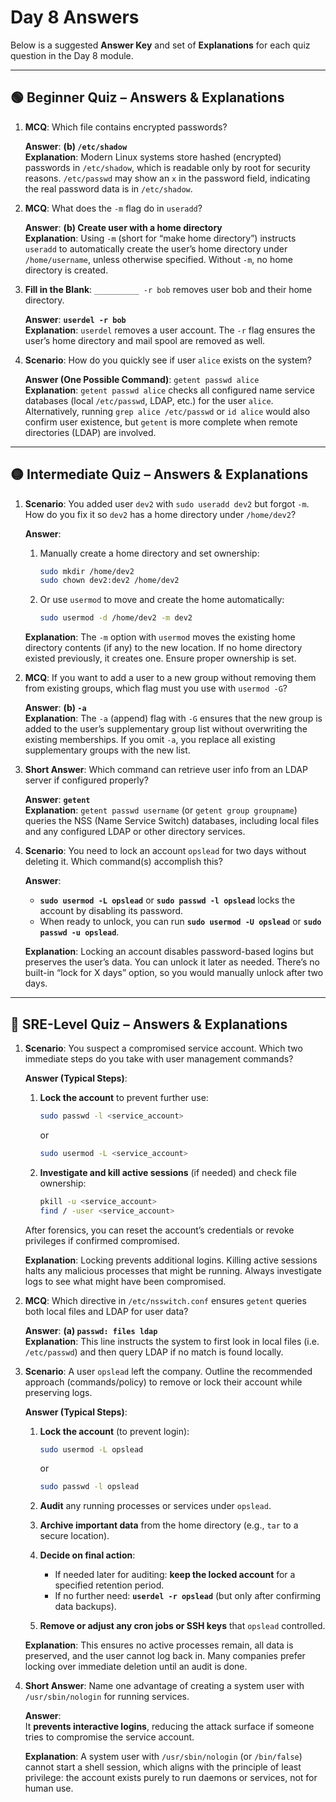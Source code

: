 # Day 8 Answers

Below is a suggested **Answer Key** and set of **Explanations** for each quiz question in the Day 8 module.

---

## 🟢 Beginner Quiz – Answers & Explanations

1. **MCQ**: Which file contains encrypted passwords?

   **Answer**: **(b) `/etc/shadow`**  
   **Explanation**: Modern Linux systems store hashed (encrypted) passwords in `/etc/shadow`, which is readable only by root for security reasons. `/etc/passwd` may show an `x` in the password field, indicating the real password data is in `/etc/shadow`.

2. **MCQ**: What does the `-m` flag do in `useradd`?

   **Answer**: **(b) Create user with a home directory**  
   **Explanation**: Using `-m` (short for “make home directory”) instructs `useradd` to automatically create the user’s home directory under `/home/username`, unless otherwise specified. Without `-m`, no home directory is created.

3. **Fill in the Blank**: `__________ -r bob` removes user bob and their home directory.

   **Answer**: **`userdel -r bob`**  
   **Explanation**: `userdel` removes a user account. The `-r` flag ensures the user’s home directory and mail spool are removed as well.

4. **Scenario**: How do you quickly see if user `alice` exists on the system?

   **Answer (One Possible Command)**: `getent passwd alice`  
   **Explanation**: `getent passwd alice` checks all configured name service databases (local `/etc/passwd`, LDAP, etc.) for the user `alice`. Alternatively, running `grep alice /etc/passwd` or `id alice` would also confirm user existence, but `getent` is more complete when remote directories (LDAP) are involved.

---

## 🟡 Intermediate Quiz – Answers & Explanations

1. **Scenario**: You added user `dev2` with `sudo useradd dev2` but forgot `-m`. How do you fix it so `dev2` has a home directory under `/home/dev2`?

   **Answer**:  
   1. Manually create a home directory and set ownership:

      ```bash
      sudo mkdir /home/dev2
      sudo chown dev2:dev2 /home/dev2
      ```

   2. Or use `usermod` to move and create the home automatically:

      ```bash
      sudo usermod -d /home/dev2 -m dev2
      ```

   **Explanation**: The `-m` option with `usermod` moves the existing home directory contents (if any) to the new location. If no home directory existed previously, it creates one. Ensure proper ownership is set.

2. **MCQ**: If you want to add a user to a new group without removing them from existing groups, which flag must you use with `usermod -G`?

   **Answer**: **(b) `-a`**  
   **Explanation**: The `-a` (append) flag with `-G` ensures that the new group is added to the user’s supplementary group list without overwriting the existing memberships. If you omit `-a`, you replace all existing supplementary groups with the new list.

3. **Short Answer**: Which command can retrieve user info from an LDAP server if configured properly?

   **Answer**: **`getent`**  
   **Explanation**: `getent passwd username` (or `getent group groupname`) queries the NSS (Name Service Switch) databases, including local files and any configured LDAP or other directory services.

4. **Scenario**: You need to lock an account `opslead` for two days without deleting it. Which command(s) accomplish this?

   **Answer**:
   - **`sudo usermod -L opslead`** or **`sudo passwd -l opslead`** locks the account by disabling its password.
   - When ready to unlock, you can run **`sudo usermod -U opslead`** or **`sudo passwd -u opslead`**.

   **Explanation**: Locking an account disables password-based logins but preserves the user’s data. You can unlock it later as needed. There’s no built-in “lock for X days” option, so you would manually unlock after two days.

---

## 🔴 SRE-Level Quiz – Answers & Explanations

1. **Scenario**: You suspect a compromised service account. Which two immediate steps do you take with user management commands?

   **Answer (Typical Steps)**:
   1. **Lock the account** to prevent further use:

      ```bash
      sudo passwd -l <service_account>
      ```

      or

      ```bash
      sudo usermod -L <service_account>
      ```

   2. **Investigate and kill active sessions** (if needed) and check file ownership:

      ```bash
      pkill -u <service_account>
      find / -user <service_account>
      ```

   After forensics, you can reset the account’s credentials or revoke privileges if confirmed compromised.

   **Explanation**: Locking prevents additional logins. Killing active sessions halts any malicious processes that might be running. Always investigate logs to see what might have been compromised.

2. **MCQ**: Which directive in `/etc/nsswitch.conf` ensures `getent` queries both local files and LDAP for user data?

   **Answer**: **(a) `passwd: files ldap`**  
   **Explanation**: This line instructs the system to first look in local files (i.e. `/etc/passwd`) and then query LDAP if no match is found locally.

3. **Scenario**: A user `opslead` left the company. Outline the recommended approach (commands/policy) to remove or lock their account while preserving logs.

   **Answer (Typical Steps)**:
   1. **Lock the account** (to prevent login):

      ```bash
      sudo usermod -L opslead
      ```

      or

      ```bash
      sudo passwd -l opslead
      ```

   2. **Audit** any running processes or services under `opslead`.
   3. **Archive important data** from the home directory (e.g., `tar` to a secure location).
   4. **Decide on final action**:
      - If needed later for auditing: **keep the locked account** for a specified retention period.
      - If no further need: **`userdel -r opslead`** (but only after confirming data backups).
   5. **Remove or adjust any cron jobs or SSH keys** that `opslead` controlled.

   **Explanation**: This ensures no active processes remain, all data is preserved, and the user cannot log back in. Many companies prefer locking over immediate deletion until an audit is done.

4. **Short Answer**: Name one advantage of creating a system user with `/usr/sbin/nologin` for running services.

   **Answer**:  
   It **prevents interactive logins**, reducing the attack surface if someone tries to compromise the service account.

   **Explanation**: A system user with `/usr/sbin/nologin` (or `/bin/false`) cannot start a shell session, which aligns with the principle of least privilege: the account exists purely to run daemons or services, not for human use.
